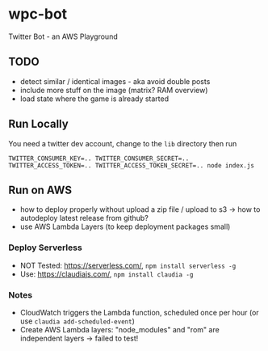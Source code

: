 # wpc-bot
Twitter Bot - an AWS Playground

## TODO

- detect similar / identical images - aka avoid double posts
- include more stuff on the image (matrix? RAM overview)
- load state where the game is already started

## Run Locally

You need a twitter dev account, change to the `lib` directory then run

```
TWITTER_CONSUMER_KEY=.. TWITTER_CONSUMER_SECRET=.. TWITTER_ACCESS_TOKEN=.. TWITTER_ACCESS_TOKEN_SECRET=.. node index.js
```

## Run on AWS

- how to deploy properly without upload a zip file / upload to s3 -> how to autodeploy latest release from github?
- use AWS Lambda Layers (to keep deployment packages small)

### Deploy Serverless
- NOT Tested: https://serverless.com/, `npm install serverless -g`
- Use: https://claudiajs.com/, `npm install claudia -g`

### Notes
- CloudWatch triggers the Lambda function, scheduled once per hour (or use `claudia add-scheduled-event`)
- Create AWS Lambda layers: "node_modules" and "rom" are independent layers -> failed to test!
